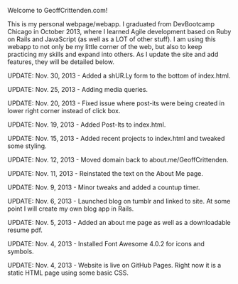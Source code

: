 Welcome to GeoffCrittenden.com!

This is my personal webpage/webapp. I graduated from DevBootcamp Chicago in October 2013, where I learned Agile development based on Ruby on Rails and JavaScript (as well as a LOT of other stuff). I am using this webapp to not only be my little corner of the web, but also to keep practicing my skills and expand into others. As I update the site and add features, they will be detailed below.

UPDATE: Nov. 30, 2013 -
  Added a shUR.Ly form to the bottom of index.html.

UPDATE: Nov. 25, 2013 -
  Adding media queries.

UPDATE: Nov. 20, 2013 -
  Fixed issue where post-its were being created in lower right corner instead of click box.

UPDATE: Nov. 19, 2013 -
  Added Post-Its to index.html.

UPDATE: Nov. 15, 2013 - 
  Added recent projects to index.html and tweaked some styling.

UPDATE: Nov. 12, 2013 - 
  Moved domain back to about.me/GeoffCrittenden.

UPDATE: Nov. 11, 2013 - 
  Reinstated the text on the About Me page.

UPDATE: Nov. 9, 2013 -
  Minor tweaks and added a countup timer.

UPDATE: Nov. 6, 2013 - 
  Launched blog on tumblr and linked to site.  At some point I will create my own blog app in Rails.

UPDATE: Nov. 5, 2013 - 
  Added an about me page as well as a downloadable resume pdf.

UPDATE: Nov. 4, 2013 - 
  Installed Font Awesome 4.0.2 for icons and symbols.

UPDATE: Nov. 4, 2013 - 
  Website is live on GitHub Pages.  Right now it is a static HTML page using some basic CSS.
